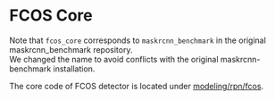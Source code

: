 # FCOS Core
Note that `fcos_core` corresponds to `maskrcnn_benchmark` in the original maskrcnn_benchmark repository. \
We changed the name to avoid conflicts with the original maskrcnn-benchmark installation.

The core code of FCOS detector is located under [modeling/rpn/fcos](modeling/rpn/fcos).
